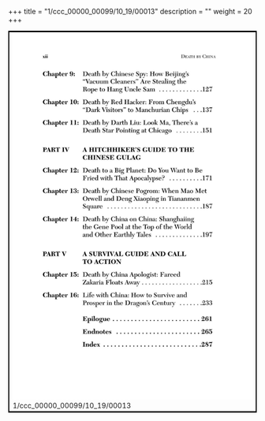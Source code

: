 +++
title = "1/ccc_00000_00099/10_19/00013"
description = ""
weight = 20
+++

<table style="border:2px solid black;max-width:800px;max-height:800px;" 
><tr><td>
<img class="center-fit-jpg"
src="/jpg_/out_jpg_dbc_013.jpg">
1/ccc_00000_00099/10_19/00013
</img></td></tr></table>

